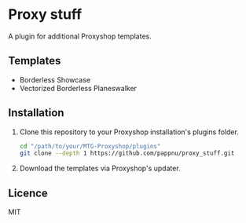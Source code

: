 # Proxy stuff

A plugin for additional Proxyshop templates.

## Templates
- Borderless Showcase
- Vectorized Borderless Planeswalker

## Installation

1. Clone this repository to your Proxyshop installation's plugins folder.
    ```sh
    cd "/path/to/your/MTG-Proxyshop/plugins"
    git clone --depth 1 https://github.com/pappnu/proxy_stuff.git
    ```
2. Download the templates via Proxyshop's updater.

## Licence

MIT
